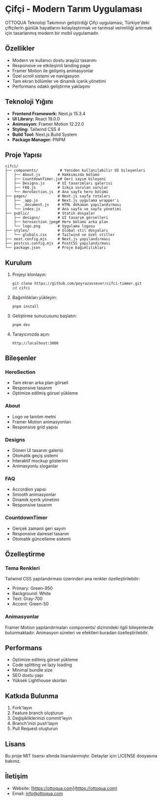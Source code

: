 # Çifçi - Modern Tarım Uygulaması

OTTOQUA Teknoloji Takımının geliştirdiği Çifçi uygulaması, Türkiye'deki çiftçilerin günlük hayatlarını kolaylaştırmak ve tarımsal verimliliği artırmak için tasarlanmış modern bir mobil uygulamadır.

## Özellikler

- Modern ve kullanıcı dostu arayüz tasarımı
- Responsive ve etkileşimli landing page
- Framer Motion ile gelişmiş animasyonlar
- Özel scroll sistemi ve navigasyon
- Tam ekran bölümler ve dinamik içerik yönetimi
- Performans odaklı geliştirme yaklaşımı

## Teknoloji Yığını

- **Frontend Framework:** Next.js 15.3.4
- **UI Library:** React 19.0.0
- **Animasyon:** Framer Motion 12.22.0
- **Styling:** Tailwind CSS 4
- **Build Tool:** Next.js Build System
- **Package Manager:** PNPM

## Proje Yapısı

```
cifci/
├── components/          # Yeniden kullanılabilir UI bileşenleri
│   ├── About.js        # Hakkımızda bölümü
│   ├── CountdownTimer.js# Geri sayım bileşeni
│   ├── Designs.js      # UI tasarımları galerisi
│   ├── FAQ.js          # Sıkça sorulan sorular
│   └── HeroSection.js  # Ana sayfa hero bölümü
├── pages/              # Next.js sayfa rotaları
│   ├── _app.js         # Next.js uygulama wrapper'ı
│   ├── _document.js    # HTML döküman yapılandırması
│   └── index.js        # Ana sayfa ve sayfa yönetimi
├── public/             # Statik dosyalar
│   ├── designs/        # UI tasarım görselleri
│   ├── herosection.jpeg# Hero bölümü arka plan
│   └── logo.png        # Uygulama logosu
├── styles/             # Global stil dosyaları
│   └── globals.css     # Tailwind ve özel stiller
├── next.config.mjs     # Next.js yapılandırması
├── postcss.config.mjs  # PostCSS yapılandırması
└── package.json        # Proje bağımlılıkları
```

## Kurulum

1. Projeyi klonlayın:
   ```bash
   git clone https://github.com/poyrazavsever/cifci-timmer.git
   cd cifci
   ```

2. Bağımlılıkları yükleyin:
   ```bash
   pnpm install
   ```

3. Geliştirme sunucusunu başlatın:
   ```bash
   pnpm dev
   ```

4. Tarayıcınızda açın:
   ```
   http://localhost:3000
   ```

## Bileşenler

### HeroSection
- Tam ekran arka plan görseli
- Responsive tasarım
- Optimize edilmiş görsel yükleme

### About
- Logo ve tanıtım metni
- Framer Motion animasyonları
- Responsive grid yapısı

### Designs
- Dönen UI tasarım galerisi
- Otomatik geçiş sistemi
- İnteraktif mockup gösterimi
- Animasyonlu sloganlar

### FAQ
- Accordion yapısı
- Smooth animasyonlar
- Dinamik içerik yönetimi
- Responsive tasarım

### CountdownTimer
- Gerçek zamanlı geri sayım
- Responsive dairesel tasarım
- Otomatik güncelleme sistemi

## Özelleştirme

### Tema Renkleri
Tailwind CSS yapılandırması üzerinden ana renkler özelleştirilebilir:
- Primary: Green-950
- Background: White
- Text: Gray-700
- Accent: Green-50

### Animasyonlar
Framer Motion yapılandırmaları components/ dizinindeki ilgili bileşenlerde bulunmaktadır. Animasyon süreleri ve efektleri buradan özelleştirilebilir.

## Performans

- Optimize edilmiş görsel yükleme
- Code splitting ve lazy loading
- Minimal bundle size
- SEO dostu yapı
- Yüksek Lighthouse skorları

## Katkıda Bulunma

1. Fork'layın
2. Feature branch oluşturun
3. Değişikliklerinizi commit'leyin
4. Branch'inizi push'layın
5. Pull Request oluşturun

## Lisans

Bu proje MIT lisansı altında lisanslanmıştır. Detaylar için LICENSE dosyasına bakınız.

## İletişim

- Website: [https://ottoqua.com](https://ottoqua.com)
- Email: info@ottoqua.com


